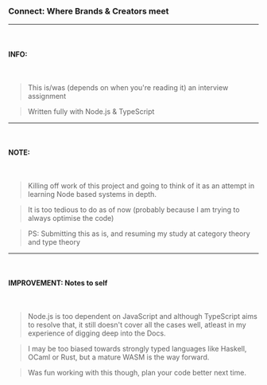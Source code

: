 ### Connect: Where Brands & Creators meet

---
<br />

#### INFO:

<br />

> This is/was (depends on when you're reading it) an interview assignment

> Written fully with Node.js & TypeScript

---

<br />

#### NOTE:

<br />

> Killing off work of this project and going to think of it as an attempt in learning Node based systems in depth.

> It is too tedious to do as of now (probably because I am trying to always optimise the code)

> PS: Submitting this as is, and resuming my study at category theory and type theory

---
<br />

#### IMPROVEMENT: Notes to self

<br />

> Node.js is too dependent on JavaScript and although TypeScript aims to resolve that, it still doesn't cover all the cases well, atleast in my experience of digging deep into the Docs.

> I may be too biased towards strongly typed languages like Haskell, OCaml or Rust, but a mature WASM is the way forward.

> Was fun working with this though, plan your code better next time.
